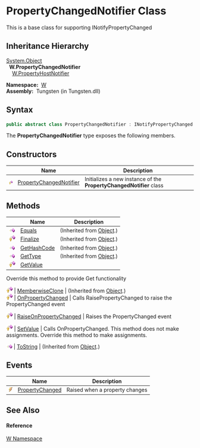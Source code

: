 PropertyChangedNotifier Class
=============================
   
This is a base class for supporting INotifyPropertyChanged



Inheritance Hierarchy
---------------------
[System.Object][1]  
  **W.PropertyChangedNotifier**  
    [W.PropertyHostNotifier][2]  

  **Namespace:**  [W][3]  
  **Assembly:**  Tungsten (in Tungsten.dll)

Syntax
------

```csharp
public abstract class PropertyChangedNotifier : INotifyPropertyChanged
```

The **PropertyChangedNotifier** type exposes the following members.


Constructors
------------

                    | Name                         | Description                                                         
------------------- | ---------------------------- | ------------------------------------------------------------------- 
![Protected method] | [PropertyChangedNotifier][4] | Initializes a new instance of the **PropertyChangedNotifier** class 


Methods
-------

                    | Name                         | Description                                                                                               
------------------- | ---------------------------- | --------------------------------------------------------------------------------------------------------- 
![Public method]    | [Equals][5]                  | (Inherited from [Object][1].)                                                                             
![Protected method] | [Finalize][6]                | (Inherited from [Object][1].)                                                                             
![Public method]    | [GetHashCode][7]             | (Inherited from [Object][1].)                                                                             
![Public method]    | [GetType][8]                 | (Inherited from [Object][1].)                                                                             
![Protected method] | [GetValue][9]                | 
Override this method to provide Get functionality
                                                     
![Protected method] | [MemberwiseClone][10]        | (Inherited from [Object][1].)                                                                             
![Protected method] | [OnPropertyChanged][11]      | 
Calls RaisePropertyChanged to raise the PropertyChanged event
                                         
![Protected method] | [RaiseOnPropertyChanged][12] | 
Raises the PropertyChanged event
                                                                      
![Protected method] | [SetValue][13]               | 
Calls OnPropertyChanged. This method does not make assignments. Override this method to make assignments.
 
![Public method]    | [ToString][14]               | (Inherited from [Object][1].)                                                                             


Events
------

                | Name                  | Description                    
--------------- | --------------------- | ------------------------------ 
![Public event] | [PropertyChanged][15] | Raised when a property changes 


See Also
--------

#### Reference
[W Namespace][3]  

[1]: http://msdn.microsoft.com/en-us/library/e5kfa45b
[2]: ../PropertyHostNotifier/README.md
[3]: ../README.md
[4]: _ctor.md
[5]: http://msdn.microsoft.com/en-us/library/bsc2ak47
[6]: http://msdn.microsoft.com/en-us/library/4k87zsw7
[7]: http://msdn.microsoft.com/en-us/library/zdee4b3y
[8]: http://msdn.microsoft.com/en-us/library/dfwy45w9
[9]: GetValue.md
[10]: http://msdn.microsoft.com/en-us/library/57ctke0a
[11]: OnPropertyChanged.md
[12]: RaiseOnPropertyChanged.md
[13]: SetValue.md
[14]: http://msdn.microsoft.com/en-us/library/7bxwbwt2
[15]: PropertyChanged.md
[Protected method]: ../../_icons/protmethod.gif "Protected method"
[Public method]: ../../_icons/pubmethod.gif "Public method"
[Public event]: ../../_icons/pubevent.gif "Public event"
